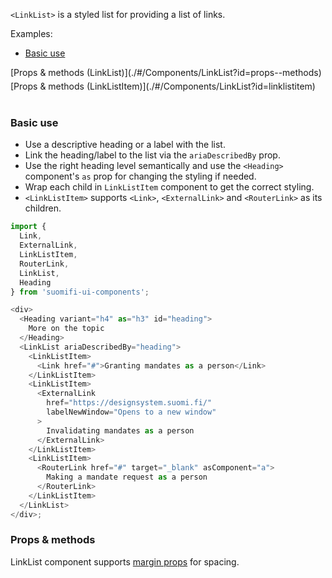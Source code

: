 `<LinkList>` is a styled list for providing a list of links.

Examples:

- [Basic use](./#/Components/LinkList?id=basic-use)

<div style="margin-bottom: 5px">
  [Props & methods (LinkList)](./#/Components/LinkList?id=props--methods)
</div>
<div style="margin-bottom: 40px">
  [Props & methods (LinkListItem)](./#/Components/LinkList?id=linklistitem)
</div>

### Basic use

- Use a descriptive heading or a label with the list.
- Link the heading/label to the list via the `ariaDescribedBy` prop.
- Use the right heading level semantically and use the `<Heading>` component's `as` prop for changing the styling if needed.
- Wrap each child in `LinkListItem` component to get the correct styling.
- `<LinkListItem>` supports `<Link>`, `<ExternalLink>` and `<RouterLink>` as its children.

```js
import {
  Link,
  ExternalLink,
  LinkListItem,
  RouterLink,
  LinkList,
  Heading
} from 'suomifi-ui-components';

<div>
  <Heading variant="h4" as="h3" id="heading">
    More on the topic
  </Heading>
  <LinkList ariaDescribedBy="heading">
    <LinkListItem>
      <Link href="#">Granting mandates as a person</Link>
    </LinkListItem>
    <LinkListItem>
      <ExternalLink
        href="https://designsystem.suomi.fi/"
        labelNewWindow="Opens to a new window"
      >
        Invalidating mandates as a person
      </ExternalLink>
    </LinkListItem>
    <LinkListItem>
      <RouterLink href="#" target="_blank" asComponent="a">
        Making a mandate request as a person
      </RouterLink>
    </LinkListItem>
  </LinkList>
</div>;
```

### Props & methods

LinkList component supports [margin props](./#/Spacing/Margin%20props) for spacing.
